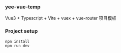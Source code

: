 ### yee-vue-temp
Vue3 + Typescript + Vite + vuex + vue-router 项目模板

### Project setup
```shell
npm install
npm run dev

```